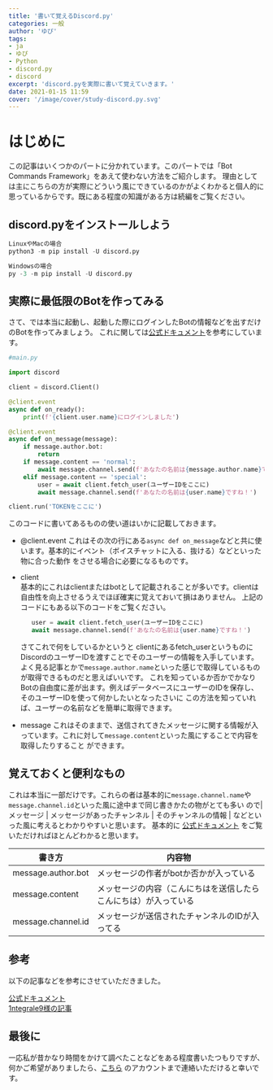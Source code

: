 ```yaml
---
title: '書いて覚えるDiscord.py'
categories: 一般
author: 'ゆぴ'
tags:
- ja
- ゆぴ
- Python
- discord.py
- discord
excerpt: 'discord.pyを実際に書いて覚えていきます。'
date: 2021-01-15 11:59
cover: '/image/cover/study-discord.py.svg'
---
```


<!-- toc -->

# はじめに

この記事はいくつかのパートに分かれています。このパートでは「Bot Commands Framework」をあえて使わない方法をご紹介します。
理由としては主にこちらの方が実際にどういう風にできているのかがよくわかると個人的に思っているからです。既にある程度の知識がある方は続編をご覧ください。

## discord.pyをインストールしよう

```python
LinuxやMacの場合
python3 -m pip install -U discord.py

Windowsの場合
py -3 -m pip install -U discord.py
```

## 実際に最低限のBotを作ってみる

さて、では本当に起動し、起動した際にログインしたBotの情報などを出すだけのBotを作ってみましょう。
これに関しては[公式ドキュメント](https://discordpy.readthedocs.io/ja/latest/intro.html)を参考にしています。

```python
#main.py

import discord

client = discord.Client()

@client.event
async def on_ready():
    print(f'{client.user.name}にログインしました')

@client.event
async def on_message(message):
    if message.author.bot:
        return
    if message.content == 'normal':
        await message.channel.send(f'あなたの名前は{message.author.name}ですね！')
    elif message.content == 'special':
        user = await client.fetch_user(ユーザーIDをここに)
        await message.channel.send(f'あなたの名前は{user.name}ですね！')

client.run('TOKENをここに')

```

このコードに書いてあるものの使い道はいかに記載しておきます。
- @client.event
  これはその次の行にある`async def on_message`などと共に使います。基本的にイベント（ボイスチャットに入る、抜ける）などといった物に合った動作
  をさせる場合に必要になるものです。

- client  
  基本的にこれはclientまたはbotとして記載されることが多いです。clientは自由性を向上させるうえでほぼ確実に覚えておいて損はありません。
  上記のコードにもある以下のコードをご覧ください。
  ```python
     user = await client.fetch_user(ユーザーIDをここに)
     await message.channel.send(f'あなたの名前は{user.name}ですね！')
  ```
  さてこれで何をしているかというと clientにあるfetch_userというものにDiscordのユーザーIDを渡すことでそのユーザーの情報を入手しています。
  よく見る記事とかで`message.author.name`といった感じで取得しているものが取得できるものだと思えばいいです。
  これを知っているか否かでかなりBotの自由度に差が出ます。例えばデータベースにユーザーのIDを保存し、そのユーザーIDを使って何かしたいとなったさいに
  この方法を知っていれば、ユーザーの名前などを簡単に取得できます。
  
- message
  これはそのままで、送信されてきたメッセージに関する情報が入っています。これに対して`message.content`といった風にすることで内容を取得したりすること
  ができます。
  
## 覚えておくと便利なもの
これは本当に一部だけです。これらの者は基本的に`message.channel.name`や`message.channel.id`といった風に途中まで同じ書きかたの物がとても多い
ので| メッセージ | メッセージがあったチャンネル | そのチャンネルの情報 | などといった風に考えるとわかりやすいと思います。
基本的に [公式ドキュメント](https://discordpy.readthedocs.io/ja/latest/api.html) をご覧いただければほとんどわかると思います。

|書き方|内容物|
|---|---|
|message.author.bot|メッセージの作者がbotか否かが入っている|
|message.content|メッセージの内容（こんにちはを送信したらこんにちは）が入っている|
|message.channel.id|メッセージが送信されたチャンネルのIDが入ってる|

## 参考
以下の記事などを参考にさせていただきました。

[公式ドキュメント](https://discordpy.readthedocs.io/)  
[1ntegrale9様の記事](https://qiita.com/1ntegrale9/items/9d570ef8175cf178468f)

## 最後に

一応私が昔かなり時間をかけて調べたことなどをある程度書いたつもりですが、何かご希望がありましたら、[こちら](https://ne.akarinext.org/yupix) 
のアカウントまで連絡いただけると幸いです。